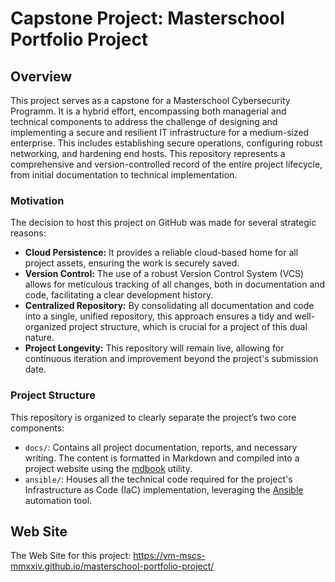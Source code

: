 # Capstone Project: Masterschool Portfolio Project

## Overview

This project serves as a capstone for a Masterschool Cybersecurity Programm. It is a hybrid effort, encompassing both managerial and technical components to address the challenge of designing and implementing a secure and resilient IT infrastructure for a medium-sized enterprise. This includes establishing secure operations, configuring robust networking, and hardening end hosts. This repository represents a comprehensive and version-controlled record of the entire project lifecycle, from initial documentation to technical implementation.

### Motivation

The decision to host this project on GitHub was made for several strategic reasons:

- **Cloud Persistence:** It provides a reliable cloud-based home for all project assets, ensuring the work is securely saved.
- **Version Control:** The use of a robust Version Control System (VCS) allows for meticulous tracking of all changes, both in documentation and code, facilitating a clear development history.
- **Centralized Repository:** By consolidating all documentation and code into a single, unified repository, this approach ensures a tidy and well-organized project structure, which is crucial for a project of this dual nature.
- **Project Longevity:** This repository will remain live, allowing for continuous iteration and improvement beyond the project's submission date.

### Project Structure

This repository is organized to clearly separate the project’s two core components:

- `docs/`: Contains all project documentation, reports, and necessary writing. The content is formatted in Markdown and compiled into a project website using the [mdbook](https://rust-lang.github.io/mdBook/index.html)  utility.
- `ansible/`: Houses all the technical code required for the project's Infrastructure as Code (IaC) implementation, leveraging the [Ansible](https://ansible.readthedocs.io/projects/builder/en/stable/)  automation tool.

## Web Site

The Web Site for this project: https://vm-mscs-mmxxiv.github.io/masterschool-portfolio-project/
